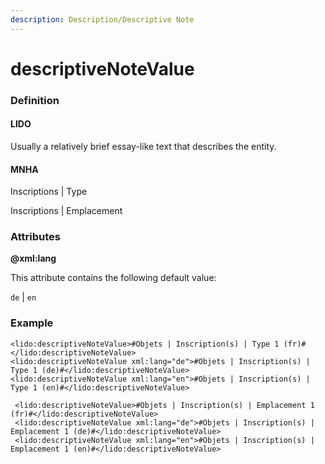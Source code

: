 ```yaml
---
description: Description/Descriptive Note
---
```


# descriptiveNoteValue

### Definition

#### LIDO

Usually a relatively brief essay-like text that describes the entity.

#### MNHA

Inscriptions \| Type

Inscriptions \| Emplacement

### Attributes

**@xml:lang**

This attribute contains the following default value:

`de` \| `en`

### Example

```markup
<lido:descriptiveNoteValue>#Objets | Inscription(s) | Type 1 (fr)#</lido:descriptiveNoteValue>
<lido:descriptiveNoteValue xml:lang="de">#Objets | Inscription(s) | Type 1 (de)#</lido:descriptiveNoteValue>
<lido:descriptiveNoteValue xml:lang="en">#Objets | Inscription(s) | Type 1 (en)#</lido:descriptiveNoteValue>
```

```markup
 <lido:descriptiveNoteValue>#Objets | Inscription(s) | Emplacement 1 (fr)#</lido:descriptiveNoteValue>
 <lido:descriptiveNoteValue xml:lang="de">#Objets | Inscription(s) | Emplacement 1 (de)#</lido:descriptiveNoteValue>
 <lido:descriptiveNoteValue xml:lang="en">#Objets | Inscription(s) | Emplacement 1 (en)#</lido:descriptiveNoteValue>
```

